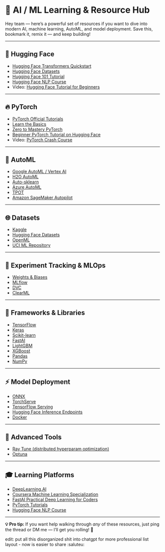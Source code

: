 # :rocket: AI / ML Learning & Resource Hub

Hey team — here’s a powerful set of resources if you want to dive into modern AI, machine learning, AutoML, and model deployment. Save this, bookmark it, remix it — and keep building!

---

## :robot: Hugging Face

- [Hugging Face Transformers Quickstart](https://huggingface.co/docs/transformers/en/quicktour)
- [Hugging Face Datasets](https://huggingface.co/docs/datasets)
- [Hugging Face 101 Tutorial](https://dev.to/pavanbelagatti/hugging-face-101-a-tutorial-for-absolute-beginners-3b0l)
- [Hugging Face NLP Course](https://huggingface.co/learn/nlp-course/)
- Video: [Hugging Face Tutorial for Beginners](https://www.youtube.com/watch?v=J3tMzGigqww)

---

## :fire: PyTorch

- [PyTorch Official Tutorials](https://pytorch.org/tutorials/)
- [Learn the Basics](https://pytorch.org/tutorials/beginner/basics/intro.html)
- [Zero to Mastery PyTorch](https://www.learnpytorch.io/)
- [Beginner PyTorch Tutorial on Hugging Face](https://huggingface.co/blog/dvgodoy/beginner-pytorch-tutorial)
- Video: [PyTorch Crash Course](https://www.youtube.com/watch?v=OIenNRt2bjg)

---

## :robot: AutoML

- [Google AutoML / Vertex AI](https://cloud.google.com/vertex-ai/docs/)
- [H2O AutoML](https://docs.h2o.ai/h2o/latest-stable/h2o-docs/automl.html)
- [Auto-sklearn](https://automl.github.io/auto-sklearn/master/)
- [Azure AutoML](https://learn.microsoft.com/en-us/azure/machine-learning/concept-automated-ml)
- [TPOT](http://epistasislab.github.io/tpot/)
- [Amazon SageMaker Autopilot](https://aws.amazon.com/sagemaker/autopilot/)

---

## :globe_with_meridians: Datasets

- [Kaggle](https://www.kaggle.com/)
- [Hugging Face Datasets](https://huggingface.co/docs/datasets)
- [OpenML](https://www.openml.org/)
- [UCI ML Repository](https://archive.ics.uci.edu/ml/index.php)

---

## :wrench: Experiment Tracking & MLOps

- [Weights & Biases](https://wandb.ai/)
- [MLflow](https://mlflow.org/)
- [DVC](https://dvc.org/)
- [ClearML](https://clear.ml/)

---

## :brain: Frameworks & Libraries

- [TensorFlow](https://www.tensorflow.org/)
- [Keras](https://keras.io/)
- [Scikit-learn](https://scikit-learn.org/stable/)
- [FastAI](https://www.fast.ai/)
- [LightGBM](https://lightgbm.readthedocs.io/en/latest/)
- [XGBoost](https://xgboost.readthedocs.io/en/stable/)
- [Pandas](https://pandas.pydata.org/)
- [NumPy](https://numpy.org/)

---

## :zap: Model Deployment

- [ONNX](https://onnx.ai/)
- [TorchServe](https://pytorch.org/serve/)
- [TensorFlow Serving](https://www.tensorflow.org/tfx/guide/serving)
- [Hugging Face Inference Endpoints](https://huggingface.co/inference-endpoints)
- [Docker](https://www.docker.com/)

---

## :jigsaw: Advanced Tools

- [Ray Tune (distributed hyperparam optimization)](https://docs.ray.io/en/latest/tune/)
- [Optuna](https://optuna.org/)

---

## :mortar_board: Learning Platforms

- [DeepLearning.AI](https://www.deeplearning.ai/)
- [Coursera Machine Learning Specialization](https://www.coursera.org/specializations/machine-learning)
- [FastAI Practical Deep Learning for Coders](https://course.fast.ai/)
- [PyTorch Tutorials](https://pytorch.org/tutorials/)
- [Hugging Face NLP Course](https://huggingface.co/learn/nlp-course/)

---

**:bulb: Pro tip:** If you want help walking through *any* of these resources, just ping the thread or DM me — I’ll get you rolling! :rocket:

edit:
put all this disorganized shit into chatgpt for more professional list layout - now is easier to share :saluteu:
